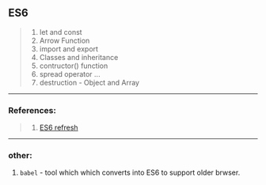 ## ES6

> 1. let and const
> 2. Arrow Function
> 3. import and export
> 4. Classes and inheritance
> 5. contructor() function
> 6. spread operator ... 
> 7. destruction - Object and Array

*** 
### References:
> 1. [ES6 refresh ](https://www.taniarascia.com/es6-syntax-and-feature-overview/)

***
### other:
1. `babel` - tool which which converts into ES6 to support older brwser.